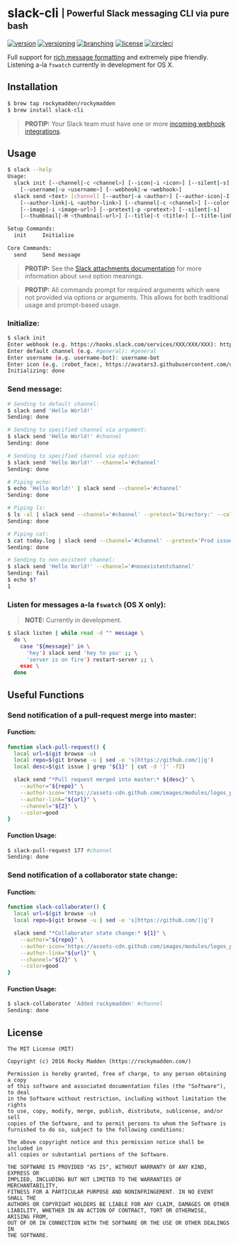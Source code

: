 # slack-cli <sub><sup>| Powerful Slack messaging CLI via pure bash</sup></sub>
[![version](http://img.shields.io/badge/version-v0.7.1-blue.svg)](https://github.com/rockymadden/slack-cli/releases)
[![versioning](http://img.shields.io/badge/versioning-semver-blue.svg)](http://semver.org/)
[![branching](http://img.shields.io/badge/branching-github%20flow-blue.svg)](https://guides.github.com/introduction/flow/)
[![license](http://img.shields.io/badge/license-mit-blue.svg)](https://opensource.org/licenses/MIT)
[![circleci](https://circleci.com/gh/rockymadden/slack-cli.svg?style=shield)](https://circleci.com/gh/rockymadden/slack-cli)

Full support for [rich message formatting](https://api.slack.com/docs/attachments) and extremely
pipe friendly. Listening a-la `fswatch` currently in development for OS X.

## Installation
```bash
$ brew tap rockymadden/rockymadden
$ brew install slack-cli
```
> __PROTIP:__ Your Slack team must have one or more
[incoming webhook integrations](https://api.slack.com/incoming-webhooks).

## Usage

```bash
$ slack --help
Usage:
  slack init [--channel|-c <channel>] [--icon|-i <icon>] [--silent|-s]
    [--username|-u <username>] [--webhook|-w <webhook>]
  slack send <text> [channel] [--author|-a <author>] [--author-icon|-I <author-icon-url>]
    [--author-link|-L <author-link>] [--channel|-c <channel>] [--color|-C <color>]
    [--image|-i <image-url>] [--pretext|-p <pretext>] [--silent|-s]
    [--thumbnail|-H <thumbnail-url>] [--title|-t <title>] [--title-link|-l <title-link>]

Setup Commands:
  init     Initialize

Core Commands:
  send     Send message
```

> __PROTIP:__ See the [Slack attachments documentation](https://api.slack.com/docs/attachments) for
more information about `send` option meanings.

> __PROTIP:__ All commands prompt for required arguments which were not provided via options or
arguments. This allows for both traditional usage and prompt-based usage.

### Initialize:

```bash
$ slack init
Enter webhook (e.g. https://hooks.slack.com/services/XXX/XXX/XXX): https://hooks.slack.com/services/XXX/XXX/XXX
Enter default channel (e.g. #general): #general
Enter username (e.g. username-bot): username-bot
Enter icon (e.g. :robot_face:, https://avatars3.githubusercontent.com/u/XXX): :robot_face:
Initializing: done
```

### Send message:

```bash
# Sending to default channel:
$ slack send 'Hello World!'
Sending: done

# Sending to specified channel via argument:
$ slack send 'Hello World!' #channel
Sending: done

# Sending to specified channel via option:
$ slack send 'Hello World!' --channel='#channel'
Sending: done

# Piping echo:
$ echo 'Hello World!' | slack send --channel='#channel'
Sending: done

# Piping ls:
$ ls -al | slack send --channel='#channel' --pretext='Directory:' --color=good
Sending: done

# Piping cat:
$ cat today.log | slack send --channel='#channel' --pretext='Prod issues:' --color=danger
Sending: done

# Sending to non-existent channel:
$ slack send 'Hello World!' --channel='#nonexistentchannel'
Sending: fail
$ echo $?
1
```

### Listen for messages a-la `fswatch` (OS X only):

> __NOTE:__ Currently in development.

```bash
$ slack listen | while read -d "" message \
  do \
    case "${message}" in \
      'hey') slack send 'hey to you' ;; \
      'server is on fire') restart-server ;; \
    esac \
  done
```

## Useful Functions

### Send notification of a pull-request merge into master:

#### Function:
```bash
function slack-pull-request() {
  local url=$(git browse -u)
  local repo=$(git browse -u | sed -e 's|https://github.com/||g')
  local desc=$(git issue | grep "${1}" | cut -d ']' -f2)

  slack send "*Pull request merged into master:* ${desc}" \
    --author="${repo}" \
    --author-icon='https://assets-cdn.github.com/images/modules/logos_page/Octocat.png' \
    --author-link="${url}" \
    --channel="${2}" \
    --color=good
}
```

#### Function Usage:
```bash
$ slack-pull-request 177 #channel
Sending: done
```

### Send notification of a collaborator state change:

#### Function:
```bash
function slack-collaborator() {
  local url=$(git browse -u)
  local repo=$(git browse -u | sed -e 's|https://github.com/||g')

  slack send "*Collaborator state change:* ${1}" \
    --author="${repo}" \
    --author-icon='https://assets-cdn.github.com/images/modules/logos_page/Octocat.png' \
    --author-link="${url}" \
    --channel="${2}" \
    --color=good
}
```

#### Function Usage:
```bash
$ slack-collaborator 'Added rockymadden' #channel
Sending: done
```

## License
```
The MIT License (MIT)

Copyright (c) 2016 Rocky Madden (https://rockymadden.com/)

Permission is hereby granted, free of charge, to any person obtaining a copy
of this software and associated documentation files (the "Software"), to deal
in the Software without restriction, including without limitation the rights
to use, copy, modify, merge, publish, distribute, sublicense, and/or sell
copies of the Software, and to permit persons to whom the Software is
furnished to do so, subject to the following conditions:

The above copyright notice and this permission notice shall be included in
all copies or substantial portions of the Software.

THE SOFTWARE IS PROVIDED "AS IS", WITHOUT WARRANTY OF ANY KIND, EXPRESS OR
IMPLIED, INCLUDING BUT NOT LIMITED TO THE WARRANTIES OF MERCHANTABILITY,
FITNESS FOR A PARTICULAR PURPOSE AND NONINFRINGEMENT. IN NO EVENT SHALL THE
AUTHORS OR COPYRIGHT HOLDERS BE LIABLE FOR ANY CLAIM, DAMAGES OR OTHER
LIABILITY, WHETHER IN AN ACTION OF CONTRACT, TORT OR OTHERWISE, ARISING FROM,
OUT OF OR IN CONNECTION WITH THE SOFTWARE OR THE USE OR OTHER DEALINGS IN
THE SOFTWARE.
```
